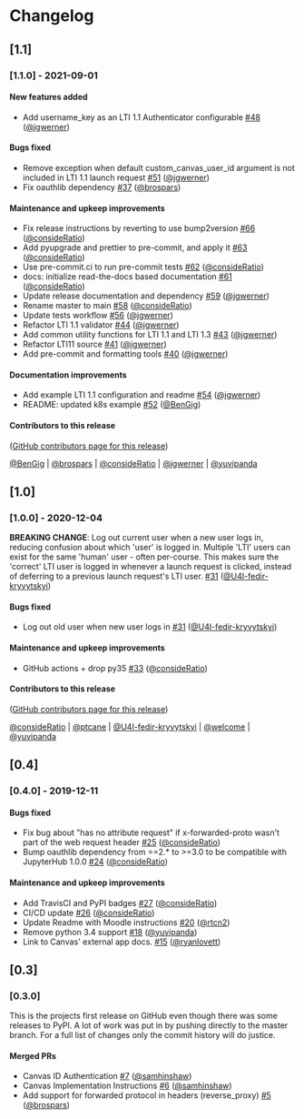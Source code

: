 # Changelog

## [1.1]

### [1.1.0] - 2021-09-01

#### New features added

- Add username_key as an LTI 1.1 Authenticator configurable [#48](https://github.com/jupyterhub/ltiauthenticator/pull/48) ([@jgwerner](https://github.com/jgwerner))

#### Bugs fixed

- Remove exception when default custom_canvas_user_id argument is not included in LTI 1.1 launch request [#51](https://github.com/jupyterhub/ltiauthenticator/pull/51) ([@jgwerner](https://github.com/jgwerner))
- Fix oauthlib dependency [#37](https://github.com/jupyterhub/ltiauthenticator/pull/37) ([@brospars](https://github.com/brospars))

#### Maintenance and upkeep improvements

- Fix release instructions by reverting to use bump2version [#66](https://github.com/jupyterhub/ltiauthenticator/pull/66) ([@consideRatio](https://github.com/consideRatio))
- Add pyupgrade and prettier to pre-commit, and apply it [#63](https://github.com/jupyterhub/ltiauthenticator/pull/63) ([@consideRatio](https://github.com/consideRatio))
- Use pre-commit.ci to run pre-commit tests [#62](https://github.com/jupyterhub/ltiauthenticator/pull/62) ([@consideRatio](https://github.com/consideRatio))
- docs: initialize read-the-docs based documentation [#61](https://github.com/jupyterhub/ltiauthenticator/pull/61) ([@consideRatio](https://github.com/consideRatio))
- Update release documentation and dependency [#59](https://github.com/jupyterhub/ltiauthenticator/pull/59) ([@jgwerner](https://github.com/jgwerner))
- Rename master to main [#58](https://github.com/jupyterhub/ltiauthenticator/pull/58) ([@consideRatio](https://github.com/consideRatio))
- Update tests workflow [#56](https://github.com/jupyterhub/ltiauthenticator/pull/56) ([@jgwerner](https://github.com/jgwerner))
- Refactor LTI 1.1 validator [#44](https://github.com/jupyterhub/ltiauthenticator/pull/44) ([@jgwerner](https://github.com/jgwerner))
- Add common utility functions for LTI 1.1 and LTI 1.3 [#43](https://github.com/jupyterhub/ltiauthenticator/pull/43) ([@jgwerner](https://github.com/jgwerner))
- Refactor LTI11 source [#41](https://github.com/jupyterhub/ltiauthenticator/pull/41) ([@jgwerner](https://github.com/jgwerner))
- Add pre-commit and formatting tools [#40](https://github.com/jupyterhub/ltiauthenticator/pull/40) ([@jgwerner](https://github.com/jgwerner))

#### Documentation improvements

- Add example LTI 1.1 configuration and readme [#54](https://github.com/jupyterhub/ltiauthenticator/pull/54) ([@jgwerner](https://github.com/jgwerner))
- README: updated k8s example [#52](https://github.com/jupyterhub/ltiauthenticator/pull/52) ([@BenGig](https://github.com/BenGig))

#### Contributors to this release

([GitHub contributors page for this release](https://github.com/jupyterhub/ltiauthenticator/graphs/contributors?from=2020-12-04&to=2021-08-15&type=c))

[@BenGig](https://github.com/search?q=repo%3Ajupyterhub%2Fltiauthenticator+involves%3ABenGig+updated%3A2020-12-04..2021-08-15&type=Issues) | [@brospars](https://github.com/search?q=repo%3Ajupyterhub%2Fltiauthenticator+involves%3Abrospars+updated%3A2020-12-04..2021-08-15&type=Issues) | [@consideRatio](https://github.com/search?q=repo%3Ajupyterhub%2Fltiauthenticator+involves%3AconsideRatio+updated%3A2020-12-04..2021-08-15&type=Issues) | [@jgwerner](https://github.com/search?q=repo%3Ajupyterhub%2Fltiauthenticator+involves%3Ajgwerner+updated%3A2020-12-04..2021-08-15&type=Issues) | [@yuvipanda](https://github.com/search?q=repo%3Ajupyterhub%2Fltiauthenticator+involves%3Ayuvipanda+updated%3A2020-12-04..2021-08-15&type=Issues)

## [1.0]

### [1.0.0] - 2020-12-04

**BREAKING CHANGE**: Log out current user when a new user logs in, reducing confusion about which 'user' is logged in. Multiple 'LTI' users can exist for the same 'human' user - often per-course. This makes sure the 'correct' LTI user is logged in whenever a launch request is clicked, instead of deferring to a previous launch request's LTI user. [#31](https://github.com/jupyterhub/ltiauthenticator/pull/31) ([@U4I-fedir-kryvytskyi](https://github.com/U4I-fedir-kryvytskyi))

#### Bugs fixed

- Log out old user when new user logs in [#31](https://github.com/jupyterhub/ltiauthenticator/pull/31) ([@U4I-fedir-kryvytskyi](https://github.com/U4I-fedir-kryvytskyi))

#### Maintenance and upkeep improvements

- GitHub actions + drop py35 [#33](https://github.com/jupyterhub/ltiauthenticator/pull/33) ([@consideRatio](https://github.com/consideRatio))

#### Contributors to this release

([GitHub contributors page for this release](https://github.com/jupyterhub/ltiauthenticator/graphs/contributors?from=2019-12-11&to=2020-11-12&type=c))

[@consideRatio](https://github.com/search?q=repo%3Ajupyterhub%2Fltiauthenticator+involves%3AconsideRatio+updated%3A2019-12-11..2020-11-12&type=Issues) | [@ptcane](https://github.com/search?q=repo%3Ajupyterhub%2Fltiauthenticator+involves%3Aptcane+updated%3A2019-12-11..2020-11-12&type=Issues) | [@U4I-fedir-kryvytskyi](https://github.com/search?q=repo%3Ajupyterhub%2Fltiauthenticator+involves%3AU4I-fedir-kryvytskyi+updated%3A2019-12-11..2020-11-12&type=Issues) | [@welcome](https://github.com/search?q=repo%3Ajupyterhub%2Fltiauthenticator+involves%3Awelcome+updated%3A2019-12-11..2020-11-12&type=Issues) | [@yuvipanda](https://github.com/search?q=repo%3Ajupyterhub%2Fltiauthenticator+involves%3Ayuvipanda+updated%3A2019-12-11..2020-11-12&type=Issues)

## [0.4]

### [0.4.0] - 2019-12-11

#### Bugs fixed

- Fix bug about "has no attribute request" if x-forwarded-proto wasn't part of the web request header [#25](https://github.com/jupyterhub/ltiauthenticator/pull/25) ([@consideRatio](https://github.com/consideRatio))
- Bump oauthlib dependency from ==2.\* to >=3.0 to be compatible with JupyterHub 1.0.0 [#24](https://github.com/jupyterhub/ltiauthenticator/pull/24) ([@consideRatio](https://github.com/consideRatio))

#### Maintenance and upkeep improvements

- Add TravisCI and PyPI badges [#27](https://github.com/jupyterhub/ltiauthenticator/pull/27) ([@consideRatio](https://github.com/consideRatio))
- CI/CD update [#26](https://github.com/jupyterhub/ltiauthenticator/pull/26) ([@consideRatio](https://github.com/consideRatio))
- Update Readme with Moodle instructions [#20](https://github.com/jupyterhub/ltiauthenticator/pull/20) ([@rtcn2](https://github.com/rtcn2))
- Remove python 3.4 support [#18](https://github.com/jupyterhub/ltiauthenticator/pull/18) ([@yuvipanda](https://github.com/yuvipanda))
- Link to Canvas' external app docs. [#15](https://github.com/jupyterhub/ltiauthenticator/pull/15) ([@ryanlovett](https://github.com/ryanlovett))

## [0.3]

### [0.3.0]

This is the projects first release on GitHub even though there was some releases
to PyPI. A lot of work was put in by pushing directly to the master branch. For
a full list of changes only the commit history will do justice.

#### Merged PRs

- Canvas ID Authentication [#7](https://github.com/jupyterhub/ltiauthenticator/pull/7) ([@samhinshaw](https://github.com/samhinshaw))
- Canvas Implementation Instructions [#6](https://github.com/jupyterhub/ltiauthenticator/pull/6) ([@samhinshaw](https://github.com/samhinshaw))
- Add support for forwarded protocol in headers (reverse_proxy) [#5](https://github.com/jupyterhub/ltiauthenticator/pull/5) ([@brospars](https://github.com/brospars))
